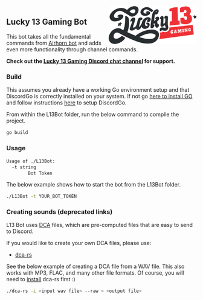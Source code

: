 <img align="right" src="https://raw.githubusercontent.com/FoxXix/FoxXix.github.io/master/L13/img/l131.png">

## Lucky 13 Gaming Bot

This bot takes all the fundamental commands from [Airhorn bot](https://airhorn.solutions)
and adds even more functionality through channel commands.

**Check out the [Lucky 13 Gaming Discord chat channel](https://discord.gg/kCc4EWTn4D) for support.**

### Build

This assumes you already have a working Go environment setup and that
DiscordGo is correctly installed on your system. If not go [here to install GO](https://go.dev/doc/install)
and follow instructions [here](https://pkg.go.dev/github.com/bwmarrin/discordgo#section-readme) to setup DiscordGo.

From within the L13Bot folder, run the below command to compile the project.

```sh
go build
```

### Usage

```
Usage of ./L13Bot:
  -t string
        Bot Token
```

The below example shows how to start the bot from the L13Bot folder.

```sh
./L13Bot -t YOUR_BOT_TOKEN
```

### Creating sounds (deprecated links)

L13 Bot uses [DCA](https://github.com/bwmarrin/dca) files, which are 
pre-computed files that are easy to send to Discord.

If you would like to create your own DCA files, please use:
* [dca-rs](https://github.com/nstafie/dca-rs)

See the below example of creating a DCA file from a WAV file.  This also works 
with MP3, FLAC, and many other file formats. Of course, you will need to 
[install](https://github.com/nstafie/dca-rs#installation) dca-rs first :)

```sh
./dca-rs -i <input wav file> --raw > <output file>
```
